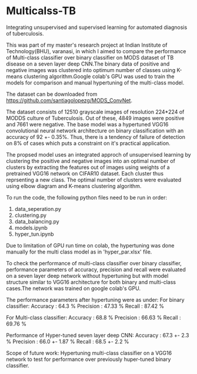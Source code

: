 # Multicalss-TB
Integrating unsupervised and supervised learning for automated diagnosis of tuberculosis.

This was part of my master's research project at Indian Institute of Technology(BHU), varanasi, in which I aimed to compare the performance of Multi-class classifier over binary classifier on MODS dataset of TB disease on a seven layer deep CNN.The binary data of positive and negative images was clustered into optimum number of classes using K-means clustering algorithm.Google colab's GPU was used to train the models for comparison and manual hypertuning of the multi-class model.

The dataset can be downloaded from https://github.com/santiagolopezg/MODS_ConvNet.

The dataset consists of 12510 grayscale images of resolution 224*224 of MODDS culture of Tuberculosis. Out of these, 4849 images were positive and 7661 were negative. The base model was a hypertuned VGG16 convolutional neural network architecture on binary classification with an accuracy of 92 +- 0.35%. Thus, there is a tendency of failure of detection on 8% of cases which puts a constraint on it's practical application.  

The propsed model uses an integrated approch of unsupervised learning by clustering the positive and negative images into an optimal number of clusters by extracting the features out of images using weights of a pretrained VGG16 network on CIFAR10 dataset. Each cluster thus reprsenting a new class. The optimal number of clusters were evaluated using elbow diagram and K-means clustering algorithm.

To run the code, the following python files need to be run in order:
1. data_seperation.py
2. clustering.py
3. data_balancing.py
4. models.ipynb
5. hyper_tun.ipynb

Due to limitation of GPU run time on colab, the hypertuning was done manually for the multi class model as in 'hyper_par.xlsx' file.

To check the performance of multi-class classifier over binary classifier, performance parameters of accuracy, precision and recall were evaluated on a seven layer deep network without hypertuning but with model structure similar to VGG16 architecture for both binary and multi-class cases.The network was trained on google colab's GPU.

The performance parameters after hypertuning were as under:
For binary classifier:
Accuracy  : 64.3 %
Precision : 47.33 %
Recall    : 87.42 %

For Multi-class classifier:
Accuracy  : 68.8 %
Precision : 66.63 %
Recall    : 69.76 %

Performance of Hyper-tuned seven layer deep CNN:
Accuracy  : 67.3 +- 2.3 %
Precision : 66.0 +- 1.87 % 
Recall    : 68.5 +- 2.2 %

Scope of future work:
Hypertuning multi-class classifier on a VGG16 network to test for performance over previously huper-tuned binary classifier.
